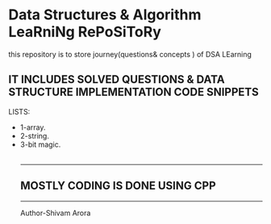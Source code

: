 # Data Structures & Algorithm LeaRniNg RePoSiToRy
this repository is to store  journey(questions&amp; concepts ) of DSA LEarning
<h2>IT INCLUDES  SOLVED QUESTIONS & DATA STRUCTURE IMPLEMENTATION CODE SNIPPETS </h2>
<P>LISTS:</P>
<ul>
  <li>1-array.</li>
  <li>2-string.</li>
  <li>3-bit magic.</li>
<br>
  <hr>
  <h2>MOSTLY CODING IS DONE USING CPP </h2>
<hr>
  <p>Author-Shivam Arora</p>
